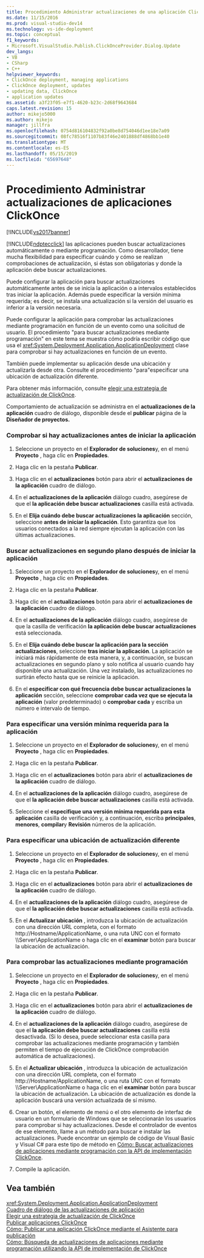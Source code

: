 ```yaml
---
title: Procedimiento Administrar actualizaciones de una aplicación ClickOnce | Documentos de Microsoft
ms.date: 11/15/2016
ms.prod: visual-studio-dev14
ms.technology: vs-ide-deployment
ms.topic: conceptual
f1_keywords:
- Microsoft.VisualStudio.Publish.ClickOnceProvider.Dialog.Update
dev_langs:
- VB
- CSharp
- C++
helpviewer_keywords:
- ClickOnce deployment, managing applications
- ClickOnce deployment, updates
- updating data, ClickOnce
- application updates
ms.assetid: a3f23f05-e7f1-4620-b23c-2d68f9643684
caps.latest.revision: 15
author: mikejo5000
ms.author: mikejo
manager: jillfra
ms.openlocfilehash: 0754d816104832f92a0be8d754046d1ee18e7a09
ms.sourcegitcommit: 08fc78516f1107b83f46e2401888df4868bb1e40
ms.translationtype: MT
ms.contentlocale: es-ES
ms.lasthandoff: 05/15/2019
ms.locfileid: "65697648"
---
```

# <a name="how-to-manage-updates-for-a-clickonce-application"></a>Procedimiento Administrar actualizaciones de aplicaciones ClickOnce
[!INCLUDE[vs2017banner](../includes/vs2017banner.md)]

[!INCLUDE[ndptecclick](../includes/ndptecclick-md.md)] las aplicaciones pueden buscar actualizaciones automáticamente o mediante programación. Como desarrollador, tiene mucha flexibilidad para especificar cuándo y cómo se realizan comprobaciones de actualización, si éstas son obligatorias y donde la aplicación debe buscar actualizaciones.  
  
 Puede configurar la aplicación para buscar actualizaciones automáticamente antes de se inicia la aplicación o a intervalos establecidos tras iniciar la aplicación. Además puede especificar la versión mínima requerida; es decir, se instala una actualización si la versión del usuario es inferior a la versión necesaria.  
  
 Puede configurar la aplicación para comprobar las actualizaciones mediante programación en función de un evento como una solicitud de usuario. El procedimiento "para buscar actualizaciones mediante programación" en este tema se muestra cómo podría escribir código que usa el <xref:System.Deployment.Application.ApplicationDeployment> clase para comprobar si hay actualizaciones en función de un evento.  
  
 También puede implementar su aplicación desde una ubicación y actualizarla desde otra. Consulte el procedimiento "para"especificar una ubicación de actualización diferente.  
  
 Para obtener más información, consulte [elegir una estrategia de actualización de ClickOnce](../deployment/choosing-a-clickonce-update-strategy.md).  
  
 Comportamiento de actualización se administra en el **actualizaciones de la aplicación** cuadro de diálogo, disponible desde el **publicar** página de la **Diseñador de proyectos.**  
  
### <a name="to-check-for-updates-before-the-application-starts"></a>Comprobar si hay actualizaciones antes de iniciar la aplicación  
  
1. Seleccione un proyecto en el **Explorador de soluciones**y, en el menú **Proyecto** , haga clic en **Propiedades**.  
  
2. Haga clic en la pestaña **Publicar**.  
  
3. Haga clic en el **actualizaciones** botón para abrir el **actualizaciones de la aplicación** cuadro de diálogo.  
  
4. En el **actualizaciones de la aplicación** diálogo cuadro, asegúrese de que el **la aplicación debe buscar actualizaciones** casilla está activada.  
  
5. En el **Elija cuándo debe buscar actualizaciones la aplicación** sección, seleccione **antes de iniciar la aplicación**. Esto garantiza que los usuarios conectados a la red siempre ejecutan la aplicación con las últimas actualizaciones.  
  
### <a name="to-check-for-updates-in-the-background-after-the-application-starts"></a>Buscar actualizaciones en segundo plano después de iniciar la aplicación  
  
1. Seleccione un proyecto en el **Explorador de soluciones**y, en el menú **Proyecto** , haga clic en **Propiedades**.  
  
2. Haga clic en la pestaña **Publicar**.  
  
3. Haga clic en el **actualizaciones** botón para abrir el **actualizaciones de la aplicación** cuadro de diálogo.  
  
4. En el **actualizaciones de la aplicación** diálogo cuadro, asegúrese de que la casilla de verificación **la aplicación debe buscar actualizaciones** está seleccionada.  
  
5. En el **Elija cuándo debe buscar la aplicación para la sección actualizaciones**, seleccione **tras iniciar la aplicación**. La aplicación se iniciará más rápidamente de esta manera, y, a continuación, se buscan actualizaciones en segundo plano y solo notifica al usuario cuando hay disponible una actualización. Una vez instalado, las actualizaciones no surtirán efecto hasta que se reinicie la aplicación.  
  
6. En el **especificar con qué frecuencia debe buscar actualizaciones la aplicación** sección, seleccione **comprobar cada vez que se ejecuta la aplicación** (valor predeterminado) o **comprobar cada** y escriba un número e intervalo de tiempo.  
  
### <a name="to-specify-a-minimum-required-version-for-the-application"></a>Para especificar una versión mínima requerida para la aplicación  
  
1. Seleccione un proyecto en el **Explorador de soluciones**y, en el menú **Proyecto** , haga clic en **Propiedades**.  
  
2. Haga clic en la pestaña **Publicar**.  
  
3. Haga clic en el **actualizaciones** botón para abrir el **actualizaciones de la aplicación** cuadro de diálogo.  
  
4. En el **actualizaciones de la aplicación** diálogo cuadro, asegúrese de que el **la aplicación debe buscar actualizaciones** casilla está activada.  
  
5. Seleccione el **especifique una versión mínima requerida para esta aplicación** casilla de verificación y, a continuación, escriba **principales**, **menores**, **compilar**y  **Revisión** números de la aplicación.  
  
### <a name="to-specify-a-different-update-location"></a>Para especificar una ubicación de actualización diferente  
  
1. Seleccione un proyecto en el **Explorador de soluciones**y, en el menú **Proyecto** , haga clic en **Propiedades**.  
  
2. Haga clic en la pestaña **Publicar**.  
  
3. Haga clic en el **actualizaciones** botón para abrir el **actualizaciones de la aplicación** cuadro de diálogo.  
  
4. En el **actualizaciones de la aplicación** diálogo cuadro, asegúrese de que el **la aplicación debe buscar actualizaciones** casilla está activada.  
  
5. En el **Actualizar ubicación** , introduzca la ubicación de actualización con una dirección URL completa, con el formato http://Hostname/ApplicationName, o una ruta UNC con el formato \\\Server\ApplicationName o haga clic en el **examinar** botón para buscar la ubicación de actualización.  
  
### <a name="to-check-for-updates-programmatically"></a>Para comprobar las actualizaciones mediante programación  
  
1. Seleccione un proyecto en el **Explorador de soluciones**y, en el menú **Proyecto** , haga clic en **Propiedades**.  
  
2. Haga clic en la pestaña **Publicar**.  
  
3. Haga clic en el **actualizaciones** botón para abrir el **actualizaciones de la aplicación** cuadro de diálogo.  
  
4. En el **actualizaciones de la aplicación** diálogo cuadro, asegúrese de que el **la aplicación debe buscar actualizaciones** casilla está desactivada. (Si lo desea, puede seleccionar esta casilla para comprobar las actualizaciones mediante programación y también permiten el tiempo de ejecución de ClickOnce comprobación automática de actualizaciones).  
  
5. En el **Actualizar ubicación** , introduzca la ubicación de actualización con una dirección URL completa, con el formato http://Hostname/ApplicationName, o una ruta UNC con el formato \\\Server\ApplicationName o haga clic en el **examinar** botón para buscar la ubicación de actualización. La ubicación de actualización es donde la aplicación buscará una versión actualizada de sí mismo.  
  
6. Crear un botón, el elemento de menú o el otro elemento de interfaz de usuario en un formulario de Windows que se seleccionarán los usuarios para comprobar si hay actualizaciones. Desde el controlador de eventos de ese elemento, llame a un método para buscar e instalar las actualizaciones. Puede encontrar un ejemplo de código de Visual Basic y Visual C# para este tipo de método en [Cómo: Buscar actualizaciones de aplicaciones mediante programación con la API de implementación ClickOnce](../deployment/how-to-check-for-application-updates-programmatically-using-the-clickonce-deployment-api.md).  
  
7. Compile la aplicación.  
  
## <a name="see-also"></a>Vea también  
 <xref:System.Deployment.Application.ApplicationDeployment>   
 [Cuadro de diálogo de las actualizaciones de aplicación](https://msdn.microsoft.com/8eca8743-8e68-4d04-bfd5-4dc0a9b2934f)   
 [Elegir una estrategia de actualización de ClickOnce](../deployment/choosing-a-clickonce-update-strategy.md)   
 [Publicar aplicaciones ClickOnce](../deployment/publishing-clickonce-applications.md)   
 [Cómo: Publicar una aplicación ClickOnce mediante el Asistente para publicación](../deployment/how-to-publish-a-clickonce-application-using-the-publish-wizard.md)   
 [Cómo: Búsqueda de actualizaciones de aplicaciones mediante programación utilizando la API de implementación de ClickOnce](../deployment/how-to-check-for-application-updates-programmatically-using-the-clickonce-deployment-api.md)

